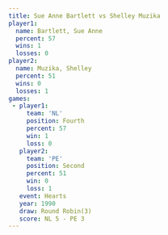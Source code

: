 ```yaml
---
title: Sue Anne Bartlett vs Shelley Muzika
player1:                  
  name: Bartlett, Sue Anne
  percent: 57             
  wins: 1                 
  losses: 0               
player2:                  
  name: Muzika, Shelley   
  percent: 51             
  wins: 0                 
  losses: 1               
games:
 - player1:          
     team: 'NL'      
     position: Fourth
     percent: 57     
     win: 1          
     loss: 0         
   player2:          
     team: 'PE'      
     position: Second
     percent: 51     
     win: 0          
     loss: 1         
   event: Hearts       
   year: 1990          
   draw: Round Robin(3)
   score: NL 5 - PE 3  
---
```

